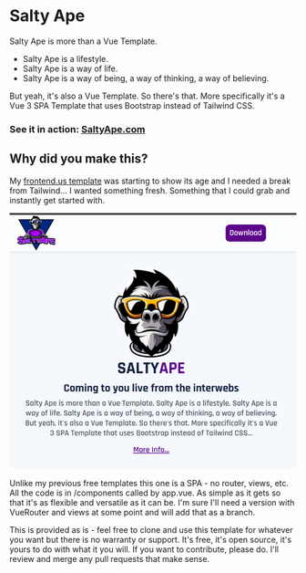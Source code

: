 # Salty Ape

Salty Ape is more than a Vue Template. 
- Salty Ape is a lifestyle. 
- Salty Ape is a way of life. 
- Salty Ape is a way of being, a way of thinking, a way of believing. 

But yeah, it's also a Vue Template. So there's that. More specifically it's a Vue 3 SPA Template that uses Bootstrap instead of Tailwind CSS.

### See it in action: [SaltyApe.com](https://saltyape.com/)

## Why did you make this?

My [frontend.us template](https://github.com/TripKendall/front-end) was starting to show its age and I needed a break from Tailwind... I wanted something fresh. Something that I could grab and instantly get started with.

![Salty Ape](screenshot.png)

Unlike my previous free templates this one is a SPA - no router, views, etc. All the code is in /components called by app.vue. As simple as it gets so that it's as flexible and versatile as it can be. I'm sure I'll need a version with VueRouter and views at some point and will add that as a branch.

This is provided as is - feel free to clone and use this template for whatever you want but there is no warranty or support. It's free, it's open source, it's yours to do with what it you will. If you want to contribute, please do. I'll review and merge any pull requests that make sense.